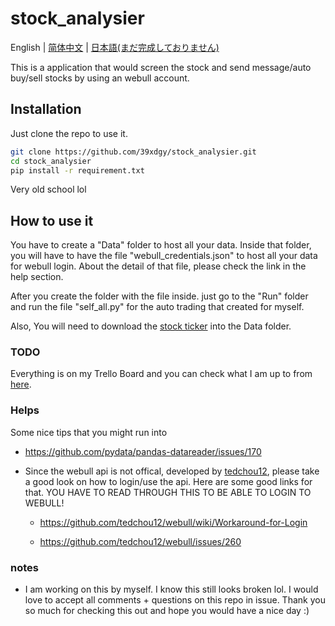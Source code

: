# stock_analysier

English | [简体中文](./README-zh_CN.md) | [日本語(まだ完成しておりません)](./README-JP.md)

This is a application that would screen the stock and send message/auto buy/sell stocks by using an webull account. 

## Installation 

Just clone the repo to use it. 

```bash
git clone https://github.com/39xdgy/stock_analysier.git
cd stock_analysier
pip install -r requirement.txt
```
Very old school lol

## How to use it

You have to create a "Data" folder to host all your data. Inside that folder, you will have to have the file "webull_credentials.json" to host all your data for webull login. About the detail of that file, please check the link in the help section. 

After you create the folder with the file inside. just go to the "Run" folder and run the file "self_all.py" for the auto trading that created for myself.

Also, You will need to download the [stock ticker](https://www.nasdaq.com/market-activity/stocks/screener) into the Data folder.

### TODO

Everything is on my Trello Board and you can check what I am up to from [here](https://trello.com/b/6WNh1HhC/stock-applications). 

### Helps

Some nice tips that you might run into

* https://github.com/pydata/pandas-datareader/issues/170

* Since the webull api is not offical, developed by [tedchou12](https://github.com/tedchou12), please take a good look on how to login/use the api. Here are some good links for that. YOU HAVE TO READ THROUGH THIS TO BE ABLE TO LOGIN TO WEBULL!
    * https://github.com/tedchou12/webull/wiki/Workaround-for-Login

    * https://github.com/tedchou12/webull/issues/260

### notes

* I am working on this by myself. I know this still looks broken lol. I would love to accept all comments + questions on this repo in issue. Thank you so much for checking this out and hope you would have a nice day :)
